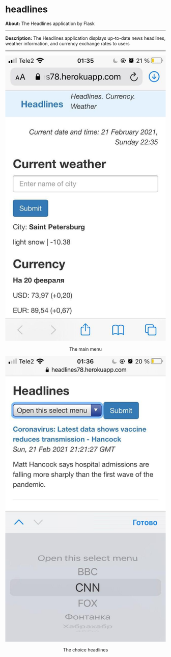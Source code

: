 # headlines

**About:** The Headlines application by Flask

<hr>

**Description:** The Headlines application displays up-to-date news headlines, weather information,
and currency exchange rates to users

<hr>

<p align="center">
  <img src="screenshots/main_page.jpg"/>
<p align="center">The main menu<p align="center">
</p>


<p align="center">
  <img src="screenshots/choice_headlines.jpg"/>
<p align="center">The choice headlines<p align="center">
</p>
